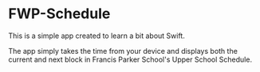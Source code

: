 # FWP-Schedule

This is a simple app created to learn a bit about Swift. 

The app simply takes the time from your device and displays both the current and next block in Francis Parker School's Upper School Schedule. 
